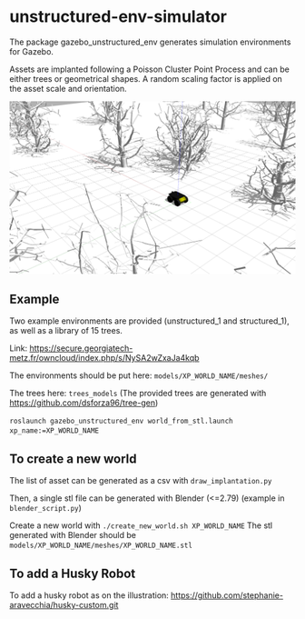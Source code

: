 # unstructured-env-simulator

The package gazebo_unstructured_env generates simulation environments for Gazebo.

Assets are implanted following a Poisson Cluster Point Process and can be either trees or geometrical shapes. A random scaling factor is applied on the asset scale and orientation.

<img title="Simu" src="pics/simu-environment.png" alt="Simu" width="600">

## Example

Two example environments are provided (unstructured_1 and structured_1), as well as a library of 15 trees.

Link: https://secure.georgiatech-metz.fr/owncloud/index.php/s/NySA2wZxaJa4kqb

The environments should be put here: `models/XP_WORLD_NAME/meshes/`

The trees here: `trees_models` (The provided trees are generated with https://github.com/dsforza96/tree-gen)

`roslaunch gazebo_unstructured_env world_from_stl.launch xp_name:=XP_WORLD_NAME`


## To create a new world

The list of asset can be generated as a csv with `draw_implantation.py`

Then, a single stl file can be generated with Blender (<=2.79) (example in `blender_script.py`)

Create a new world with `./create_new_world.sh XP_WORLD_NAME`
The stl generated with Blender should be `models/XP_WORLD_NAME/meshes/XP_WORLD_NAME.stl`


## To add a Husky Robot

To add a husky robot as on the illustration: https://github.com/stephanie-aravecchia/husky-custom.git
